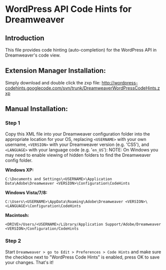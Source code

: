 # WordPress API Code Hints for Dreamweaver #

## Introduction ##

This file provides code hinting (auto-completion) for the WordPress API in Dreamweaver's code view.

## Extension Manager Installation: ##

Simply download and double click the zxp file:
http://wordpress-codehints.googlecode.com/svn/trunk/DreamweaverWordPressCodeHints.zxp




## Manual Installation: ##

### Step 1 ###
Copy this XML file into your Dreamweaver configuration
folder into the appropriate location for your OS, replacing
`<USERNAME>` with your own username, `<VERSION>` with your
Dreamweaver version (e.g. 'CS5'), and `<LANGUAGE>` with your
language code (e.g. '`en_US`'): NOTE: On Windows you may need
to enable viewing of hidden folders to find the Dreamweaver
config folder.

**Windows XP:**
```
C:\Documents and Settings\<USERNAME>\Application Data\Adobe\Dreamweaver <VERSION>\Configuration\CodeHints
```

**Windows	Vista/7/8:**
```
C:\Users\<USERNAME>\AppData\Roaming\Adobe\Dreamweaver <VERSION>\<LANGUAGE>\Configuration\CodeHints
```
**Macintosh:**

```
<DRIVE>/Users/<USERNAME>/Library/Application Support/Adobe/Dreamweaver <VERSION>/Configuration/CodeHints
```

### Step 2 ###
Start `Dreamweaver > go to Edit > Preferences > Code Hints`
and make sure the checkbox next to "WordPress Code Hints" is
enabled, press OK to save your changes. That's it!